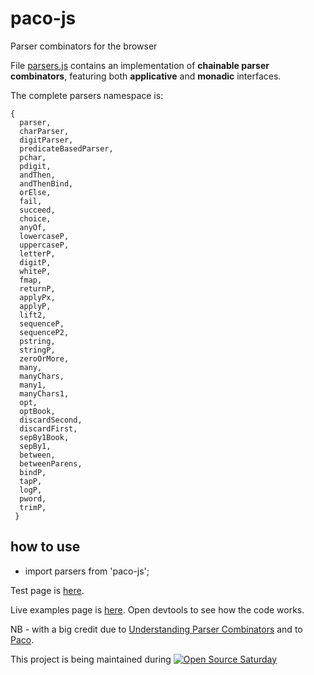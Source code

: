 # paco-js
Parser combinators for the browser

File [parsers.js](https://github.com/Muzietto/paco-js/blob/master/src/parsers.js) contains an implementation of __chainable parser combinators__, featuring both __applicative__ and __monadic__ interfaces.

The complete parsers namespace is:

    {
      parser,
      charParser,
      digitParser,
      predicateBasedParser,
      pchar,
      pdigit,
      andThen,
      andThenBind,
      orElse,
      fail,
      succeed,
      choice,
      anyOf,
      lowercaseP,
      uppercaseP,
      letterP,
      digitP,
      whiteP,
      fmap,
      returnP,
      applyPx,
      applyP,
      lift2,
      sequenceP,
      sequenceP2,
      pstring,
      stringP,
      zeroOrMore,
      many,
      manyChars,
      many1,
      manyChars1,
      opt,
      optBook,
      discardSecond,
      discardFirst,
      sepBy1Book,
      sepBy1,
      between,
      betweenParens,
      bindP,
      tapP,
      logP,
      pword,
      trimP,
     }

## how to use

- import parsers from 'paco-js';


Test page is [here](https://muzietto.github.io/geiesmonads/parsers/Mocha_Parser_Combinators_Tests.html).

Live examples page is [here](https://muzietto.github.io/geiesmonads/parsers/Console_Parser_Examples.html). Open devtools to see how the code works.

NB - with a big credit due to [Understanding Parser Combinators](https://fsharpforfunandprofit.com/posts/understanding-parser-combinators/) and to [Paco](https://github.com/gabrielelana/paco).

This project is being maintained during [![Open Source Saturday](https://img.shields.io/badge/%E2%9D%A4%EF%B8%8F-open%20source%20saturday-F64060.svg)](https://www.meetup.com/it-IT/Open-Source-Saturday-Milano/)
